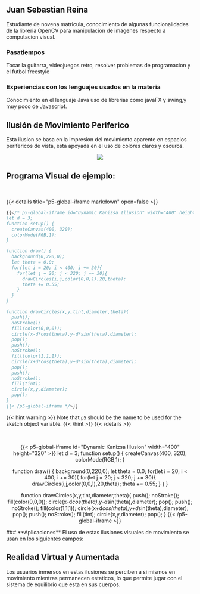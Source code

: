## **Juan Sebastian Reina**

Estudiante de novena matricula, conocimiento de algunas funcionalidades de la libreria OpenCV para manipulacion de imagenes respecto a computacion visual.

### **Pasatiempos**
Tocar la guitarra, videojuegos retro, resolver problemas de programacion y el futbol freestyle

### **Experiencias con los lenguajes usados en la materia**

Conocimiento en el lenguaje Java uso de librerias como javaFX y swing,y muy poco de Javascript.

## **Ilusión de Movimiento Periferico**

Esta ilusion se basa en la impresion del movimiento aparente en espacios perifericos de vista, esta apoyada en el uso de colores claros y oscuros.

<p align="center">
  <img src="../peripheralDriftIlussion.jpg">
</p>

## **Programa Visual de ejemplo:**

<br/>

{{< details title="p5-global-iframe markdown" open=false >}}
```js
{{</* p5-global-iframe id="Dynamic Kanizsa Illusion" width="400" height="320" >}}
let d = 3;
function setup() {
  createCanvas(400, 320);
  colorMode(RGB,1);
}

function draw() {
  background(0,220,0);
  let theta = 0.0;
  for(let i = 20; i < 400; i += 30){
    for(let j = 20; j < 320; j += 30){
      drawCircles(i,j,color(0,0,1),20,theta);
      theta += 0.55;
    }
  }
}

function drawCircles(x,y,tint,diameter,theta){
  push();
  noStroke();
  fill(color(0,0,0));
  circle(x-d*cos(theta),y-d*sin(theta),diameter);
  pop();
  push();
  noStroke();
  fill(color(1,1,1));
  circle(x+d*cos(theta),y+d*sin(theta),diameter);
  pop();
  push();
  noStroke();
  fill(tint);
  circle(x,y,diameter);
  pop();
}
{{< /p5-global-iframe */>}}
```
{{< hint warning >}}
Note that `p5` should be the name to be used for the sketch object variable.
{{< /hint >}}
{{< /details >}}

<br/>

<div align = "center">

{{< p5-global-iframe id="Dynamic Kanizsa Illusion" width="400" height="320" >}}
let d = 3;
function setup() {
  createCanvas(400, 320);
  colorMode(RGB,1);
}

function draw() {
  background(0,220,0);
  let theta = 0.0;
  for(let i = 20; i < 400; i += 30){
    for(let j = 20; j < 320; j += 30){
      drawCircles(i,j,color(0,0,1),20,theta);
      theta += 0.55;
    }
  }
}

function drawCircles(x,y,tint,diameter,theta){
  push();
  noStroke();
  fill(color(0,0,0));
  circle(x-d*cos(theta),y-d*sin(theta),diameter);
  pop();
  push();
  noStroke();
  fill(color(1,1,1));
  circle(x+d*cos(theta),y+d*sin(theta),diameter);
  pop();
  push();
  noStroke();
  fill(tint);
  circle(x,y,diameter);
  pop();
}
{{< /p5-global-iframe >}}
  
</div>
### **Aplicaciones**
El uso de estas ilusiones visuales de movimiento se usan en los siguientes campos:

## **Realidad Virtual y Aumentada**

Los usuarios inmersos en estas ilusiones se perciben a si mismos en movimiento mientras permanecen estaticos, lo que permite jugar con el sistema de equilibrio que esta en sus cuerpos.
